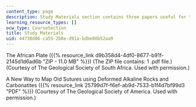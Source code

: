 ```yaml
---
content_type: page
description: Study Materials section contains three papers useful for the course.
learning_resource_types: []
ocw_type: CourseSection
title: Study Materials
uid: 44730d06-ca55-2b8e-d91a-bdbe80b52aa9
---
```


The African Plate ({{% resource_link d9b358d4-4df0-8677-b91f-2145d1d6ad6b "ZIP - 11.0 MB" %}}) (The ZIP file contains: 1 .pdf file.) (Courtesy of The Geological Society of South Africa. Used with permission.)

A New Way to Map Old Sutures using Deformed Alkaline Rocks and Carbonatites ({{% resource_link 25799d7f-f6ef-ab9d-7533-b1f4d7bf99d3 "PDF" %}}) (Courtesy of The Geological Society of America. Used with permission.)